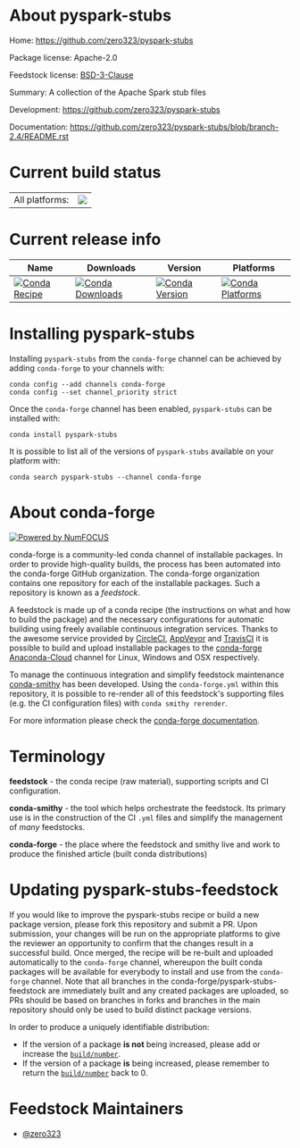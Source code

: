 About pyspark-stubs
===================

Home: https://github.com/zero323/pyspark-stubs

Package license: Apache-2.0

Feedstock license: [BSD-3-Clause](https://github.com/conda-forge/pyspark-stubs-feedstock/blob/master/LICENSE.txt)

Summary: A collection of the Apache Spark stub files

Development: https://github.com/zero323/pyspark-stubs

Documentation: https://github.com/zero323/pyspark-stubs/blob/branch-2.4/README.rst

Current build status
====================


<table><tr><td>All platforms:</td>
    <td>
      <a href="https://dev.azure.com/conda-forge/feedstock-builds/_build/latest?definitionId=7833&branchName=master">
        <img src="https://dev.azure.com/conda-forge/feedstock-builds/_apis/build/status/pyspark-stubs-feedstock?branchName=master">
      </a>
    </td>
  </tr>
</table>

Current release info
====================

| Name | Downloads | Version | Platforms |
| --- | --- | --- | --- |
| [![Conda Recipe](https://img.shields.io/badge/recipe-pyspark--stubs-green.svg)](https://anaconda.org/conda-forge/pyspark-stubs) | [![Conda Downloads](https://img.shields.io/conda/dn/conda-forge/pyspark-stubs.svg)](https://anaconda.org/conda-forge/pyspark-stubs) | [![Conda Version](https://img.shields.io/conda/vn/conda-forge/pyspark-stubs.svg)](https://anaconda.org/conda-forge/pyspark-stubs) | [![Conda Platforms](https://img.shields.io/conda/pn/conda-forge/pyspark-stubs.svg)](https://anaconda.org/conda-forge/pyspark-stubs) |

Installing pyspark-stubs
========================

Installing `pyspark-stubs` from the `conda-forge` channel can be achieved by adding `conda-forge` to your channels with:

```
conda config --add channels conda-forge
conda config --set channel_priority strict
```

Once the `conda-forge` channel has been enabled, `pyspark-stubs` can be installed with:

```
conda install pyspark-stubs
```

It is possible to list all of the versions of `pyspark-stubs` available on your platform with:

```
conda search pyspark-stubs --channel conda-forge
```


About conda-forge
=================

[![Powered by NumFOCUS](https://img.shields.io/badge/powered%20by-NumFOCUS-orange.svg?style=flat&colorA=E1523D&colorB=007D8A)](http://numfocus.org)

conda-forge is a community-led conda channel of installable packages.
In order to provide high-quality builds, the process has been automated into the
conda-forge GitHub organization. The conda-forge organization contains one repository
for each of the installable packages. Such a repository is known as a *feedstock*.

A feedstock is made up of a conda recipe (the instructions on what and how to build
the package) and the necessary configurations for automatic building using freely
available continuous integration services. Thanks to the awesome service provided by
[CircleCI](https://circleci.com/), [AppVeyor](https://www.appveyor.com/)
and [TravisCI](https://travis-ci.com/) it is possible to build and upload installable
packages to the [conda-forge](https://anaconda.org/conda-forge)
[Anaconda-Cloud](https://anaconda.org/) channel for Linux, Windows and OSX respectively.

To manage the continuous integration and simplify feedstock maintenance
[conda-smithy](https://github.com/conda-forge/conda-smithy) has been developed.
Using the ``conda-forge.yml`` within this repository, it is possible to re-render all of
this feedstock's supporting files (e.g. the CI configuration files) with ``conda smithy rerender``.

For more information please check the [conda-forge documentation](https://conda-forge.org/docs/).

Terminology
===========

**feedstock** - the conda recipe (raw material), supporting scripts and CI configuration.

**conda-smithy** - the tool which helps orchestrate the feedstock.
                   Its primary use is in the construction of the CI ``.yml`` files
                   and simplify the management of *many* feedstocks.

**conda-forge** - the place where the feedstock and smithy live and work to
                  produce the finished article (built conda distributions)


Updating pyspark-stubs-feedstock
================================

If you would like to improve the pyspark-stubs recipe or build a new
package version, please fork this repository and submit a PR. Upon submission,
your changes will be run on the appropriate platforms to give the reviewer an
opportunity to confirm that the changes result in a successful build. Once
merged, the recipe will be re-built and uploaded automatically to the
`conda-forge` channel, whereupon the built conda packages will be available for
everybody to install and use from the `conda-forge` channel.
Note that all branches in the conda-forge/pyspark-stubs-feedstock are
immediately built and any created packages are uploaded, so PRs should be based
on branches in forks and branches in the main repository should only be used to
build distinct package versions.

In order to produce a uniquely identifiable distribution:
 * If the version of a package **is not** being increased, please add or increase
   the [``build/number``](https://docs.conda.io/projects/conda-build/en/latest/resources/define-metadata.html#build-number-and-string).
 * If the version of a package **is** being increased, please remember to return
   the [``build/number``](https://docs.conda.io/projects/conda-build/en/latest/resources/define-metadata.html#build-number-and-string)
   back to 0.

Feedstock Maintainers
=====================

* [@zero323](https://github.com/zero323/)

